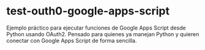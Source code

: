 # test-outh0-google-apps-script
Ejemplo práctico para ejecutar funciones de Google Apps Script desde Python usando OAuth2. Pensado para quienes ya manejan Python y quieren conectar con Google Apps Script de forma sencilla.
